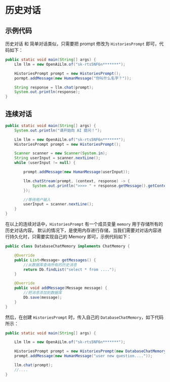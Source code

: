# 历史对话

## 示例代码

历史对话 和 简单对话类似，只需要把 prompt 修改为 `HistoriesPrompt` 即可，代码如下：

```java
public static void main(String[] args) {
    Llm llm = new OpenAiLlm.of("sk-rts5NF6n*******");

    HistoriesPrompt prompt = new HistoriesPrompt();
    pormpt.addMessage(new HumanMessage("你叫什么名字？"));

    String response = llm.chat(prompt);
    System.out.println(response);
}
```

## 连续对话

```java
public static void main(String[] args) {
    System.out.println("请开始向 AI 提问！");

    Llm llm = new OpenAiLlm.of("sk-rts5NF6n*******");
    HistoriesPrompt prompt = new HistoriesPrompt();

    Scanner scanner = new Scanner(System.in);
    String userInput = scanner.nextLine();
    while (userInput != null) {

        prompt.addMessage(new HumanMessage(userInput));

        llm.chatStream(prompt, (context, response) -> {
            System.out.println(">>>> " + response.getMessage().getContent());
        });

        //等待用户输入
        userInput = scanner.nextLine();
    }
}
```

在以上的连续对话中，`HistoriesPrompt` 有一个成员变量 `memory` 用于存储所有的历史对话内容。
默认的情况下，是使用内存进行存储，当我们需要对对话内容进行持久化时，只需要实现自己的 Memory 即可，示例代码如下：

```java
public class DatabaseChatMemory implements ChatMemory {

    @Override
    public List<Message> getMessages() {
        //从数据库查询所有的历史消息
        return Db.findList("select * from ....");
    }

    @Override
    public void addMessage(Message message) {
        //把消息添加到数据库
        Db.save(message);
    }
}
```

然后，在创建 `HistoriesPrompt` 时，传入自己的 `DatabaseChatMemory`，如下代码所示：

```java
public static void main(String[] args) {

    Llm llm = new OpenAiLlm.of("sk-rts5NF6n*******");

    HistoriesPrompt prompt = new HistoriesPrompt(new DatabaseChatMemory());
    prompt.addMessage(new HumanMessage("user new question...."));

    llm.chat(prompt);
    //....
}
```
